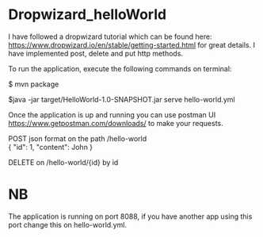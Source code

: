 # Dropwizard_helloWorld
I have followed a dropwizard tutorial which can be found here: https://www.dropwizard.io/en/stable/getting-started.html for great details. I have implemented post, delete and put http methods. 

To run the application, execute the following commands on terminal:
  
$ mvn package   
 
$java -jar target/HelloWorld-1.0-SNAPSHOT.jar serve hello-world.yml  


Once the application is up and running you can use postman UI https://www.getpostman.com/downloads/ to make your requests.   


POST json format on the path /hello-world   
{ "id": 1,
  "content": John
}       

DELETE  on  /hello-world/{id} by id     


# NB    
 
The application is running on port 8088, if you have another app using this port change this on hello-world.yml.

